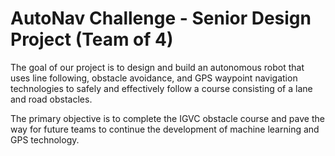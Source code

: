 # AutoNav Challenge - Senior Design Project (Team of 4)

The goal of our project is to design and build an autonomous robot that uses line following, obstacle avoidance, and GPS waypoint navigation technologies to safely and effectively follow a course consisting of a lane and road obstacles.

The primary objective is to complete the IGVC obstacle course and pave the way for future teams to continue the development of machine learning and GPS technology. 
